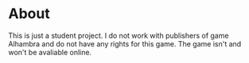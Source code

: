 # About
This is just a student project. I do not work with publishers of game Alhambra and do not have any rights for this game. The game isn't and won't be avaliable online.

